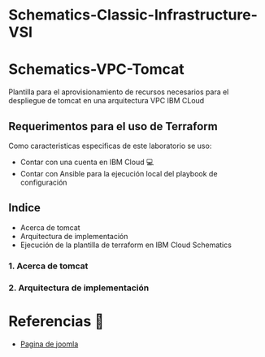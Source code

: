 # Schematics-Classic-Infrastructure-VSI
# Schematics-VPC-Tomcat

Plantilla para el aprovisionamiento de recursos necesarios para el despliegue de tomcat en una arquitectura VPC IBM CLoud

## Requerimentos para el uso de Terraform

Como caracteristicas especificas de este laboratorio se uso:

*	Contar con una cuenta en IBM Cloud 💻
* Contar con Ansible para la ejecución local del playbook de configuración

## Indice

* Acerca de tomcat
* Arquitectura de implementación
* Ejecución de la plantilla de terraform en IBM Cloud Schematics


### 1. Acerca de tomcat



### 2. Arquitectura de implementación



# Referencias 📖

* [Pagina de joomla](http://tomcat.apache.org/)
